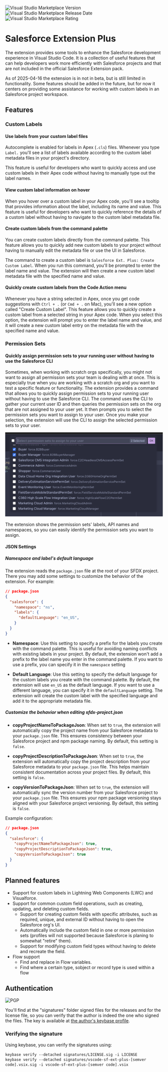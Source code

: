![Visual Studio Marketplace Version](https://img.shields.io/visual-studio-marketplace/v/wisefox.sf-ext-plus?link=https://marketplace.visualstudio.com/items?itemName=wisefox.sf-ext-plus) ![Visual Studio Marketplace Release Date](https://img.shields.io/visual-studio-marketplace/release-date/wisefox.sf-ext-plus?link=https://marketplace.visualstudio.com/items?itemName=wisefox.sf-ext-plus) ![Visual Studio Marketplace Rating](https://img.shields.io/visual-studio-marketplace/stars/wisefox.sf-ext-plus?link=https://marketplace.visualstudio.com/items?itemName=wisefox.sf-ext-plus)

# Salesforce Extension Plus

The extension provides some tools to enhance the Salesforce development experience in Visual Studio Code. It is a collection of useful features that can help developers work more efficiently with Salesforce projects and that are not included in the official Salesforce Extension pack.

As of 2025-04-16 the extension is in not in beta, but is still limited in functionality. Some features should be added in the future, but for now it centers on providing some assistance for working with custom labels in an Salesforce project workspace.

## Features

### Custom Labels

#### Use labels from your custom label files

Autocomplete is enabled for labels in Apex (`.cls`) files. Whenever you type `Label.` you'll see a list of labels available according to the custom label metadata files in your project's directory.

This feature is useful for developers who want to quickly access and use custom labels in their Apex code without having to manually type out the label names.

#### View custom label information on hover

When you hover over a custom label in your Apex code, you'll see a tooltip that provides information about the label, including its name and value. This feature is useful for developers who want to quickly reference the details of a custom label without having to navigate to the custom label metadata file.

#### Create custom labels from the command palette

You can create custom labels directly from the command palette. This feature allows you to quickly add new custom labels to your project without having to manually edit the metadata file or use the UI in Salesforce.

The command to create a custom label is `Salesforce Ext. Plus: Create Custom Label`. When you run this command, you'll be prompted to enter the label name and value. The extension will then create a new custom label metadata file with the specified name and value.

#### Quickly create custom labels from the Code Action menu

Whenever you have a string selected in Apex, once you get code suggestions with `Ctrl + .` (or `Cmd + .` on Mac), you'll see a new option called "Create Custom Label". This feature allows you to quickly create a custom label from a selected string in your Apex code. When you select this option, the extension will prompt you to enter the label name and value, and it will create a new custom label entry on the metadata file with the specified name and value.

### Permission Sets

#### Quickly assign permission sets to your running user without having to use the Salesforce CLI

Sometimes, when working with scratch orgs specifically, you might not want to assign all permission sets your team is dealing with at once. This is especially true when you are working with a scratch org and you want to test a specific feature or functionality. The extension provides a command that allows you to quickly assign permission sets to your running user without having to use the Salesforce CLI. The command uses the CLI to gather your current user ID and then queries the permission sets on the org that are not assigned to your user yet. It then prompts you to select the permission sets you want to assign to your user. Once you make your selection, the extension will use the CLI to assign the selected permission sets to your user.

![Assign Permission Sets](images/features/permsetsQuickpick.png)

The extension shows the permission sets' labels, API names and namespaces, so you can easily identify the permission sets you want to assign.

#### JSON Settings

##### Namespace and label's default language

The extension reads the `package.json` file at the root of your SFDX project. There you may add some settings to customize the behavior of the extension. For example:

```json
// package.json
{
  "salesforce": {
    "namespace": "ns",
    "labels": {
      "defaultLanguage": "en_US",
    }
  }
}
```

* **Namespace**: Use this setting to specify a prefix for the labels you create with the command palette. This is useful for avoiding naming conflicts with existing labels in your project. By default, the extension won't add a prefix to the label name you enter in the command palette. If you want to use a prefix, you can specify it in the `namespace` setting

* **Default Language**: Use this setting to specify the default language for the custom labels you create with the command palette. By default, the extension will use `en_US` as the default language. If you want to use a different language, you can specify it in the `defaultLanguage` setting. The extension will create the custom label with the specified language and add it to the appropriate metadata file.

##### Customize the behavior when editing sfdx-project.json

* **copyProjectNameToPackageJson**: When set to `true`, the extension will automatically copy the project name from your Salesforce metadata to your `package.json` file. This ensures consistency between your Salesforce project and npm package naming. By default, this setting is `false`.

* **copyProjectDescriptionToPackageJson**: When set to `true`, the extension will automatically copy the project description from your Salesforce metadata to your `package.json` file. This helps maintain consistent documentation across your project files. By default, this setting is `false`.

* **copyVersionToPackageJson**: When set to `true`, the extension will automatically sync the version number from your Salesforce project to your `package.json` file. This ensures your npm package versioning stays aligned with your Salesforce project versioning. By default, this setting is `false`.

Example configuration:

```json
// package.json
{
  "salesforce": {
    "copyProjectNameToPackageJson": true,
    "copyProjectDescriptionToPackageJson": true,
    "copyVersionToPackageJson": true
  }
}
```

## Planned features

- Support for custom labels in Lightning Web Components (LWC) and Visualforce.
- Support for common custom field operations, such as creating, updating, and deleting custom fields.
  - Support for creating custom fields with specific attributes, such as required, unique, and external ID without having to open the Salesforce org's UI.
  - Automatically include the custom field in one or more permission sets (profiles will not supported because Salesforce is planing to somewhat "retire" them).
  - Support for modifying custom field types without having to delete and recreate the field.
- Flow support
  - Find and replace in Flow variables.
  - Find where a certain type, sobject or record type is used within a flow

## Authentication

![PGP](https://img.shields.io/keybase/pgp/thelavasailor?style=flat&label=PGP&labelColor=black&color=orange&cacheSeconds=28800)

You'll find at the "signatures" folder signed files for the releases and for the license file, so you can verify that the author is indeed the one who signed the files. The key is available at [the author's keybase profile](https://keybase.io/thelavasailor).

### Verifying the signature

Using keybase, you can verify the signatures using:

```
keybase verify --detached signatures/LICENSE.sig -i LICENSE
keybase verify --detached signatures/vscode-sf-ext-plus-[semver code].vsix.sig -i vscode-sf-ext-plus-[semver code].vsix
```